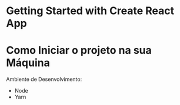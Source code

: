 # Getting Started with Create React App

# Como Iniciar o projeto na sua Máquina

Ambiente de Desenvolvimento:
  - Node
  - Yarn